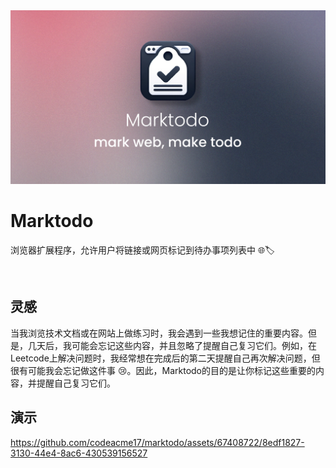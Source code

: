 <img src="/docs/social.png"/>

<h1>Marktodo</h1>

浏览器扩展程序，允许用户将链接或网页标记到待办事项列表中 🌐🏷️

<br />

## 灵感

当我浏览技术文档或在网站上做练习时，我会遇到一些我想记住的重要内容。但是，几天后，我可能会忘记这些内容，并且忽略了提醒自己复习它们。例如，在Leetcode上解决问题时，我经常想在完成后的第二天提醒自己再次解决问题，但很有可能我会忘记做这件事 😢。因此，Marktodo的目的是让你标记这些重要的内容，并提醒自己复习它们。

## 演示

https://github.com/codeacme17/marktodo/assets/67408722/8edf1827-3130-44e4-8ac6-430539156527
